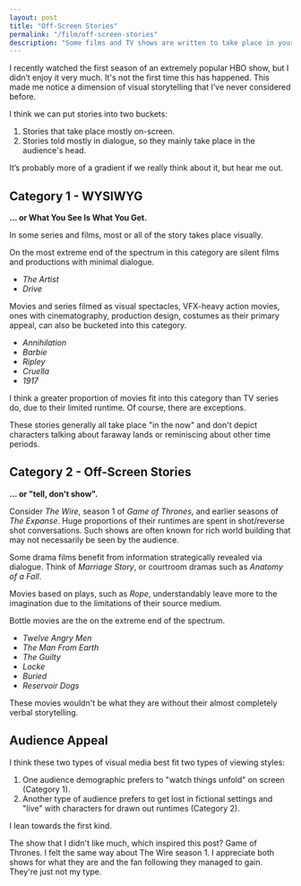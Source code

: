 ```yaml
---
layout: post
title: "Off-Screen Stories"
permalink: "/film/off-screen-stories"
description: "Some films and TV shows are written to take place in your head."
---
```


I recently watched the first season of an extremely popular HBO show, but I didn’t enjoy it very much. It's not the first time this has happened. This made me notice a dimension of visual storytelling that I’ve never considered before.

I think we can put stories into two buckets:

1. Stories that take place mostly on-screen.
2. Stories told mostly in dialogue, so they mainly take place in the audience's head.

It’s probably more of a gradient if we really think about it, but hear me out.

<!--more-->

## Category 1 - WYSIWYG

**... or What You See Is What You Get.**

In some series and films, most or all of the story takes place visually.

On the most extreme end of the spectrum in this category are silent films and productions with minimal dialogue.

- *The Artist*
- *Drive*

Movies and series filmed as visual spectacles, VFX-heavy action movies, ones with cinematography, production design, costumes as their primary appeal, can also be bucketed into this category.
 
- *Annihilation* 
- *Barbie* 
- *Ripley* 
- *Cruella* 
- *1917*

I think a greater proportion of movies fit into this category than TV series do, due to their limited runtime. Of course, there are exceptions.

These stories generally all take place "in the now" and don't depict characters talking about faraway lands or reminiscing about other time periods.

## Category 2 - Off-Screen Stories

**... or "tell, don't show".**

Consider *The Wire*, season 1 of *Game of Thrones*, and earlier seasons of *The Expanse*. Huge proportions of their runtimes are spent in shot/reverse shot conversations. Such shows are often known for rich world building that may not necessarily be seen by the audience.

Some drama films benefit from information strategically revealed via dialogue. Think of *Marriage Story*, or courtroom dramas such as *Anatomy of a Fall*.

Movies based on plays, such as *Rope*, understandably leave more to the imagination due to the limitations of their source medium.

Bottle movies are the on the extreme end of the spectrum. 

- *Twelve Angry Men*
- *The Man From Earth*
- *The Guilty*
- *Locke* 
- *Buried* 
- *Reservoir Dogs*

These movies wouldn't be what they are without their almost completely verbal storytelling.

## Audience Appeal

I think these two types of visual media best fit two types of viewing styles:

1. One audience demographic prefers to "watch things unfold" on screen (Category 1).
2. Another type of audience prefers to get lost in fictional settings and "live" with characters for drawn out runtimes (Category 2).

I lean towards the first kind.

The show that I didn't like much, which inspired this post? Game of Thrones. I felt the same way about The Wire season 1. I appreciate both shows for what they are and the fan following they managed to gain. They're just not my type.
